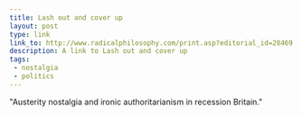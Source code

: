 ```yaml
---
title: Lash out and cover up
layout: post
type: link
link_to: http://www.radicalphilosophy.com/print.asp?editorial_id=28469
description: A link to Lash out and cover up
tags:
 - nostalgia
 - politics
---
```

"Austerity nostalgia and ironic authoritarianism in recession Britain."